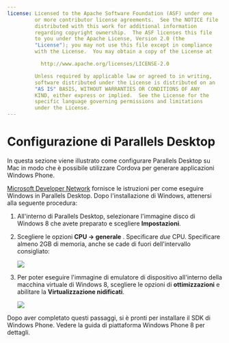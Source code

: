 ```yaml
---
license: Licensed to the Apache Software Foundation (ASF) under one
         or more contributor license agreements.  See the NOTICE file
         distributed with this work for additional information
         regarding copyright ownership.  The ASF licenses this file
         to you under the Apache License, Version 2.0 (the
         "License"); you may not use this file except in compliance
         with the License.  You may obtain a copy of the License at

           http://www.apache.org/licenses/LICENSE-2.0

         Unless required by applicable law or agreed to in writing,
         software distributed under the License is distributed on an
         "AS IS" BASIS, WITHOUT WARRANTIES OR CONDITIONS OF ANY
         KIND, either express or implied.  See the License for the
         specific language governing permissions and limitations
         under the License.
---
```


# Configurazione di Parallels Desktop

In questa sezione viene illustrato come configurare Parallels Desktop su Mac in modo che è possibile utilizzare Cordova per generare applicazioni Windows Phone.

[Microsoft Developer Network][1] fornisce le istruzioni per come eseguire Windows in Parallels Desktop. Dopo l'installazione di Windows, attenersi alla seguente procedura:

 [1]: http://msdn.microsoft.com/en-US/library/windows/apps/jj945424

1.  All'interno di Parallels Desktop, selezionare l'immagine disco di Windows 8 che avete preparato e scegliere **Impostazioni**.

2.  Scegliere le opzioni **CPU → generale** . Specificare *due* CPU. Specificare almeno 2GB di memoria, anche se cade di fuori dell'intervallo consigliato:
    
    ![][2]

3.  Per poter eseguire l'immagine di emulatore di dispositivo all'interno della macchina virtuale di Windows 8, scegliere le opzioni di **ottimizzazioni** e abilitare la **Virtualizzazione nidificati**.
    
    ![][3]

 [2]: img/guide/platforms/wp8/parallel_cpu_opts.png
 [3]: img/guide/platforms/wp8/parallel_optimize_opts.png

Dopo aver completato questi passaggi, si è pronti per installare il SDK di Windows Phone. Vedere la guida di piattaforma Windows Phone 8 per dettagli.